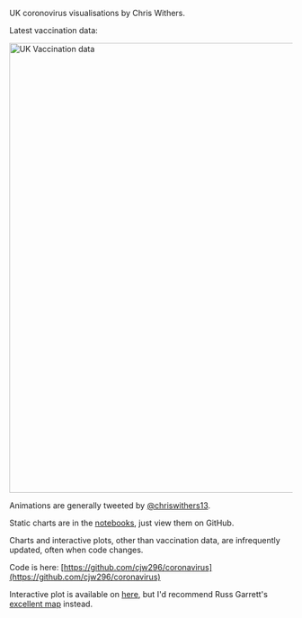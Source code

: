 UK coronovirus visualisations by Chris Withers.

Latest vaccination data:

<img src="https://cjw296.github.io/coronavirus/vaccination.png" alt="UK Vaccination data" width="800"/>

Animations are generally tweeted by [@chriswithers13](https://twitter.com/chriswithers13).

Static charts are in the [notebooks](https://github.com/cjw296/coronavirus/blob/master/coronavirus.ipynb), just view them on GitHub.

Charts and interactive plots, other than vaccination data, are infrequently updated, 
often when code changes.

Code is here: [https://github.com/cjw296/coronavirus](https://github.com/cjw296/coronavirus)

Interactive plot is available on [here](https://cjw296.github.io/coronavirus/zoe_phe.html), 
but I'd recommend Russ Garrett's [excellent map](https://russss.github.io/covidtracker/map.html) instead.
